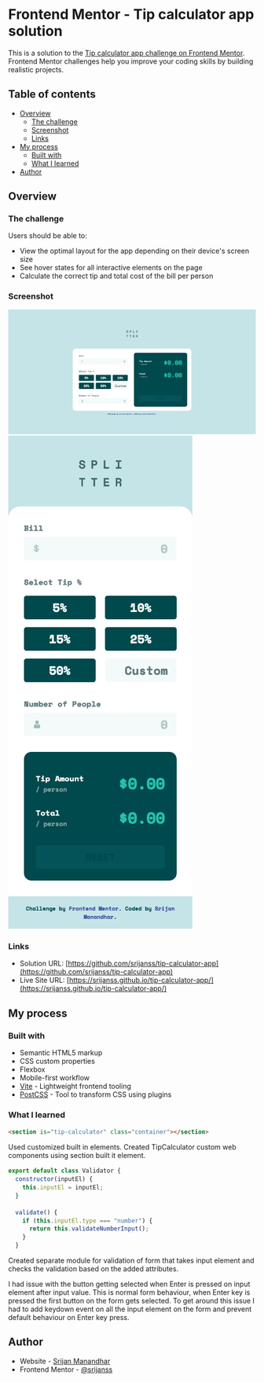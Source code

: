 # Frontend Mentor - Tip calculator app solution

This is a solution to the [Tip calculator app challenge on Frontend Mentor](https://www.frontendmentor.io/challenges/tip-calculator-app-ugJNGbJUX). Frontend Mentor challenges help you improve your coding skills by building realistic projects.

## Table of contents

- [Overview](#overview)
  - [The challenge](#the-challenge)
  - [Screenshot](#screenshot)
  - [Links](#links)
- [My process](#my-process)
  - [Built with](#built-with)
  - [What I learned](#what-i-learned)
- [Author](#author)

## Overview

### The challenge

Users should be able to:

- View the optimal layout for the app depending on their device's screen size
- See hover states for all interactive elements on the page
- Calculate the correct tip and total cost of the bill per person

### Screenshot

![](./assets/images/desktop-screenshot.png)
![](./assets/images/mobile-screenshot.png)

### Links

- Solution URL: [https://github.com/srijanss/tip-calculator-app](https://github.com/srijanss/tip-calculator-app)
- Live Site URL: [https://srijanss.github.io/tip-calculator-app/](https://srijanss.github.io/tip-calculator-app/)

## My process

### Built with

- Semantic HTML5 markup
- CSS custom properties
- Flexbox
- Mobile-first workflow
- [Vite](https://vitejs.dev/) - Lightweight frontend tooling
- [PostCSS](https://postcss.org/) - Tool to transform CSS using plugins

### What I learned

```html
<section is="tip-calculator" class="container"></section>
```

Used customized built in elements. Created TipCalculator custom web components using section built it element.

```js
export default class Validator {
  constructor(inputEl) {
    this.inputEl = inputEl;
  }

  validate() {
    if (this.inputEl.type === "number") {
      return this.validateNumberInput();
    }
  }
```

Created separate module for validation of form that takes input element and checks the validation based on the added attributes.

I had issue with the button getting selected when Enter is pressed on input element after input value. This is normal form behaviour, when Enter key is pressed the first button on the form gets selected. To get around this issue I had to add keydown event on all the input element on the form and prevent default behaviour on Enter key press.

## Author

- Website - [Srijan Manandhar](https://github.com/srijanss)
- Frontend Mentor - [@srijanss](https://www.frontendmentor.io/profile/srijanss)
